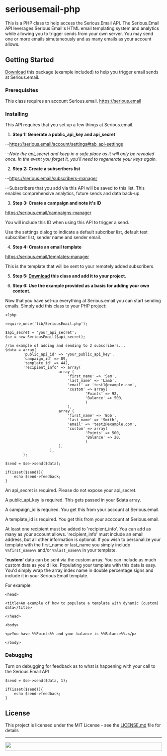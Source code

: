 # seriousemail-php

This is a PHP class to help access the Serious.Email API.  The Serious.Email API leverages Serious Email's HTML email templating system and analytics while allowing you to trigger sends from your own server.  You may send one or more emails simutaneously and as many emails as your account allows.  

## Getting Started

[Download](https://github.com/dommermuth/seriousemail-php/archive/master.zip) this package (example included) to help you trigger email sends at Serious.email.

### Prerequisites

This class requires an account Serious.email.  https://serious.email

### Installing

This API requires that you set up a few things at Serious.email.

1. **Step 1: Generate a public_api_key and api_secret**

⋅⋅⋅https://serious.email/account/settings#tab_api-settings

⋅⋅⋅*Note the api_secret and keep in a safe place as it will only be revealed once.  In the event you forget it, you'll need to regenerate your keys again.*


2. **Step 2: Create a subscribers list**

⋅⋅⋅https://serious.email/subscribers-manager

⋅⋅⋅Subscribers that you add via this API will be saved to this list.  This enables comprehensive analytics, future sends and data back-up.


3. **Step 3: Create a campaign and note it's ID**

https://serious.email/campaigns-manager

You will include this ID when using this API to trigger a send.

Use the settings dialog to indicate a default subcriber list, default test subscriber list, sender name and sender email.


4. **Step 4: Create an email template**

https://serious.email/templates-manager

This is the template that will be sent to your remotely added subscribers.


5. **Step 5: [Download](https://github.com/dommermuth/seriousemail-php/archive/master.zip) this class and add it to your project.**



6. **Step 6: Use the example provided as a basis for adding your own content.**

Now that you have set-up everything at Serious.email you can start sending emails.  Simply add this class to your PHP project:

```
<?php

require_once('lib/SeriousEmail.php');

$api_secret = 'your_api_secret';
$se = new SeriousEmail($api_secret);

//an example of adding and sending to 2 subscribers...
$data = array(
		'public_api_id' => 'your_public_api_key', 
		'campaign_id' => 89,
		'template_id' => 442,
		'recipient_info' => array(		
						array (								
							'first_name' => 'Sam',
							'last_name' => 'Lamb',
							'email' => 'test1@example.com',
							'custom' => array(
									'Points' => 92,
									'Balance' => 500,
									)	
							),								
						array (								
							'first_name' => 'Bob',
							'last_name' => 'Smith',
							'email' => 'test2@example.com',
							'custom' => array(
									'Points' => 500,
									'Balance' => 20,
									)
						),							
					),
	    );

$send = $se->send($data);

if(isset($send)){
	echo $send->feedback;
}
```

An api_secret is required. Please do not expose your api_secret.

A public_api_key is required.  This gets passed in your $data array.

A campaign_id is required.  You get this from your account at Serious.email.

A template_id is required.  You get this from your acccount at Serious.email.

At least one recipient must be added to 'recipient_info'.  You can add as many as your account allows.  'recipient_info' must include an email address, but all other information is optional.  If you wish to personalize your template with the first_name or last_name you simply include `%%first_name%%` and/or `%%last_name%%` in your template. 

**'custom'** data can be sent via the custom array.  You can include as much custom data as you'd like.  Populating your template with this data is easy.  You'd simply wrap the array index name in double percentage signs and include it in your Serious Email template.

For example:

```
<head>

<title>An example of how to populate a template with dynamic (custom) data</title>

</head>

<body>

<p>You have %%Points%% and your balance is %%Balance%%.</p>

</body>

```

### Debugging

Turn on debugging for feedback as to what is happening with your call to the Serious.Email API

```
$send = $se->send($data, 1);

if(isset($send)){
    echo $send->feedback;
}

```

## License

This project is licensed under the MIT License - see the [LICENSE.md](LICENSE.md) file for details

---



<a href="https://serious.email">
  <img src="https://serious.email/images/logo.svg" width="100%" height="28">
</a>

